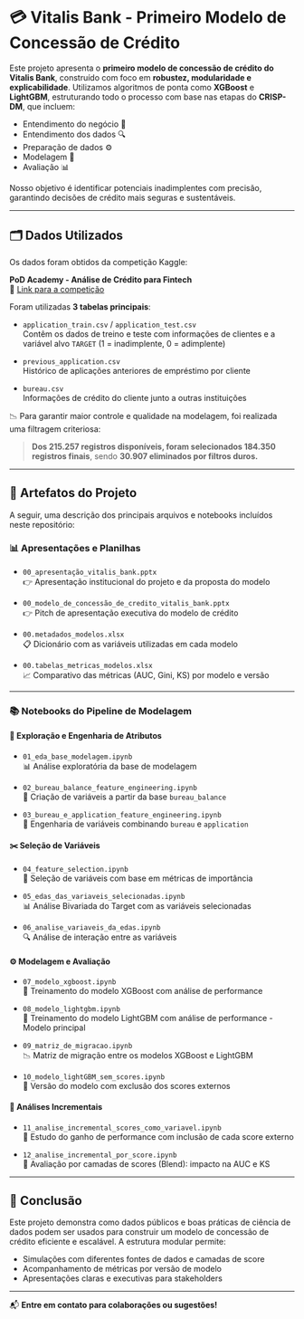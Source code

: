 # 💳 Vitalis Bank - Primeiro Modelo de Concessão de Crédito

Este projeto apresenta o **primeiro modelo de concessão de crédito do Vitalis Bank**, construído com foco em **robustez, modularidade e explicabilidade**. Utilizamos algoritmos de ponta como **XGBoost** e **LightGBM**, estruturando todo o processo com base nas etapas do **CRISP-DM**, que incluem:

- Entendimento do negócio 🧠
- Entendimento dos dados 🔍
- Preparação de dados ⚙️
- Modelagem 🧪
- Avaliação 📊

Nosso objetivo é identificar potenciais inadimplentes com precisão, garantindo decisões de crédito mais seguras e sustentáveis.

---

## 🗂️ Dados Utilizados

Os dados foram obtidos da competição Kaggle:

**PoD Academy - Análise de Crédito para Fintech**  
🔗 [Link para a competição](https://www.kaggle.com/competitions/pod-academy-analise-de-credito-para-fintech/data)

Foram utilizadas **3 tabelas principais**:

- `application_train.csv` / `application_test.csv`  
  Contêm os dados de treino e teste com informações de clientes e a variável alvo `TARGET` (1 = inadimplente, 0 = adimplente)

- `previous_application.csv`  
  Histórico de aplicações anteriores de empréstimo por cliente

- `bureau.csv`  
  Informações de crédito do cliente junto a outras instituições

📉 Para garantir maior controle e qualidade na modelagem, foi realizada uma filtragem criteriosa:  
> **Dos 215.257 registros disponíveis, foram selecionados 184.350 registros finais**, sendo **30.907 eliminados por filtros duros.**

---

## 📁 Artefatos do Projeto

A seguir, uma descrição dos principais arquivos e notebooks incluídos neste repositório:

### 📊 Apresentações e Planilhas
- `00_apresentação_vitalis_bank.pptx`  
  👉 Apresentação institucional do projeto e da proposta do modelo

- `00_modelo_de_concessão_de_credito_vitalis_bank.pptx`  
  👉 Pitch de apresentação executiva do modelo de crédito

- `00.metadados_modelos.xlsx`  
  📋 Dicionário com as variáveis utilizadas em cada modelo

- `00.tabelas_metricas_modelos.xlsx`  
  📈 Comparativo das métricas (AUC, Gini, KS) por modelo e versão

---

### 📚 Notebooks do Pipeline de Modelagem

#### 🔎 Exploração e Engenharia de Atributos
- `01_eda_base_modelagem.ipynb`  
  📊 Análise exploratória da base de modelagem

- `02_bureau_balance_feature_engineering.ipynb`  
  🏦 Criação de variáveis a partir da base `bureau_balance`

- `03_bureau_e_application_feature_engineering.ipynb`  
  🔧 Engenharia de variáveis combinando `bureau` e `application`

#### ✂️ Seleção de Variáveis
- `04_feature_selection.ipynb`  
  🧬 Seleção de variáveis com base em métricas de importância

- `05_edas_das_variaveis_selecionadas.ipynb`  
  📊 Análise Bivariada do Target com as variáveis selecionadas

- `06_analise_variaveis_da_edas.ipynb`  
  🔍 Análise de interação entre as variáveis

#### ⚙️ Modelagem e Avaliação
- `07_modelo_xgboost.ipynb`  
  🚀 Treinamento do modelo XGBoost com análise de performance

- `08_modelo_lightgbm.ipynb`  
  🌟 Treinamento do modelo LightGBM com análise de performance - Modelo principal

- `09_matriz_de_migracao.ipynb`  
  📉 Matriz de migração entre os modelos XGBoost e LightGBM

- `10_modelo_lightGBM_sem_scores.ipynb`  
  🧪 Versão do modelo com exclusão dos scores externos

#### 🔁 Análises Incrementais
- `11_analise_incremental_scores_como_variavel.ipynb`  
  🧠 Estudo do ganho de performance com inclusão de cada score externo

- `12_analise_incremental_por_score.ipynb`  
  🔢 Avaliação por camadas de scores (Blend): impacto na AUC e KS

---

## 🧠 Conclusão

Este projeto demonstra como dados públicos e boas práticas de ciência de dados podem ser usados para construir um modelo de concessão de crédito eficiente e escalável. A estrutura modular permite:

- Simulações com diferentes fontes de dados e camadas de score
- Acompanhamento de métricas por versão de modelo
- Apresentações claras e executivas para stakeholders

---

📬 **Entre em contato para colaborações ou sugestões!**

